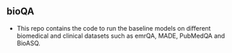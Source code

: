 ## bioQA


- This repo contains the code to run the baseline models on different biomedical and clinical datasets such as emrQA, MADE, PubMedQA and BioASQ.
